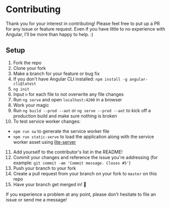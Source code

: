 # Contributing

Thank you for your interest in contributing! Please feel free to put up a PR for any issue or feature request.
Even if you have little to no experience with Angular, I'll be more than happy to help. :)

## Setup

1. Fork the repo
2. Clone your fork
3. Make a branch for your feature or bug fix
4. If you don't have Angular CLI installed: `npm install -g angular-cli@latest`
5. `ng init`
6. Input `n` for each file to not overwrite any file changes
7. Run `ng serve` and open `localhost:4200` in a browser
8. Work your magic
9. Run `ng build --prod --aot` or `ng serve --prod --aot` to kick off a production build and make sure nothing is broken
10. To test service worker changes:
  * `npm run sw` to generate the service worker file
  * `npm run static-serve` to load the application along with the service worker asset using [lite-server](https://github.com/johnpapa/lite-server)
11. Add yourself to the contributor's list in the README!
12. Commit your changes and reference the issue you're addressing (for example: `git commit -am 'Commit message. Closes #5'`)
13. Push your branch to your fork
14. Create a pull request from your branch on your fork to `master` on this repo
15. Have your branch get merged in! :star2:

If you experience a problem at any point, please don't hesitate to file an issue or send me a message!
